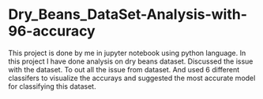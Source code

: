 # Dry_Beans_DataSet-Analysis-with-96-accuracy
This project is done by me in jupyter notebook  using python language. In this project I have done analysis on dry beans dataset. Discussed the issue with the dataset.  To out all the issue from dataset. And used 6 different classifers to visualize the accurays and suggested the most accurate model for classifying this dataset.
